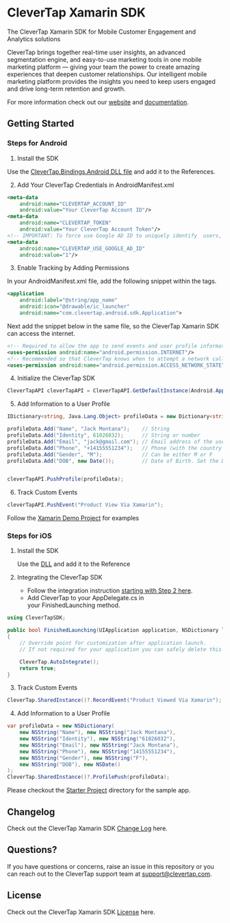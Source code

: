 # CleverTap Xamarin SDK

The CleverTap Xamarin SDK for Mobile Customer Engagement and Analytics solutions 

CleverTap brings together real-time user insights, an advanced segmentation engine, and easy-to-use marketing tools in one mobile marketing platform — giving your team the power to create amazing experiences that deepen customer relationships. Our intelligent mobile marketing platform provides the insights you need to keep users engaged and drive long-term retention and growth.

For more information check out our [website](https://clevertap.com "CleverTap") and [documentation](https://developer.clevertap.com/docs/ "CleverTap Technical Documentation").

## Getting Started #

### Steps for Android

1. Install the SDK

Use the [CleverTap.Bindings.Android DLL file](https://github.com/CleverTap/clevertap-xamarin/tree/master/clevertap-component/lib/android) and add it to the References.

2. Add Your CleverTap Credentials in AndroidManifest.xml

```xml
<meta-data
    android:name="CLEVERTAP_ACCOUNT_ID"
    android:value="Your CleverTap Account ID"/>
<meta-data
    android:name="CLEVERTAP_TOKEN"
    android:value="Your CleverTap Account Token"/>
<!-- IMPORTANT: To force use Google AD ID to uniquely identify  users, use the following meta tag. GDPR mandates that if you are using this tag, there is prominent disclousure to your end customer in their application. Read more about GDPR here - https://clevertap.com/blog/in-preparation-of-gdpr-compliance/ -->
<meta-data
    android:name="CLEVERTAP_USE_GOOGLE_AD_ID"
    android:value="1"/> 
```

3. Enable Tracking by Adding Permissions

In your AndroidManifest.xml file, add the following snippet within the <application></application> tags.

```xml
<application
    android:label="@string/app_name"
    android:icon="@drawable/ic_launcher"
    android:name="com.clevertap.android.sdk.Application">
```

Next add the snippet below in the same file, so the CleverTap Xamarin SDK can access the internet.

```xml
<!-- Required to allow the app to send events and user profile information -->
<uses-permission android:name="android.permission.INTERNET"/>
<!-- Recommended so that CleverTap knows when to attempt a network call -->
<uses-permission android:name="android.permission.ACCESS_NETWORK_STATE"/>
```

4. Initialize the CleverTap SDK

```c#
CleverTapAPI cleverTapAPI = CleverTapAPI.GetDefaultInstance(Android.App.Application.Context);
```

5. Add Information to a User Profile

```c#
IDictionary<string, Java.Lang.Object> profileData = new Dictionary<string, Java.Lang.Object>();

profileData.Add("Name", "Jack Montana");    // String
profileData.Add("Identity", 61026032);      // String or number
profileData.Add("Email", "jack@gmail.com"); // Email address of the user
profileData.Add("Phone", "+14155551234");   // Phone (with the country code, starting with +)
profileData.Add("Gender", "M");             // Can be either M or F
profileData.Add("DOB", new Date());         // Date of Birth. Set the Date object to the appropriate value first - requires java.util


cleverTapAPI.PushProfile(profileData);
```

6. Track Custom Events

```c#
cleverTapAPI.PushEvent("Product View Via Xamarin");
```

Follow the [Xamarin Demo Project](https://github.com/CleverTap/clevertap-xamarin/blob/master/clevertap-component/sample/android/XamarinDemo/XamarinDemo/MainActivity.cs) for examples


### Steps for iOS

1. Install the SDK 

     Use the [DLL](https://github.com/CleverTap/clevertap-xamarin/tree/master/clevertap-component/lib/ios) and add it to the Reference

2. Integrating the CleverTap SDK

      * Follow the integration instruction [starting with Step 2 here](https://developer.clevertap.com/docs/ios-quickstart-guide#section-step-2-add-clever-tap-credentials).
      * Add CleverTap to your AppDelegate.cs in your FinishedLaunching method.

```c#
using CleverTapSDK;

public bool FinishedLaunching(UIApplication application, NSDictionary launchOptions)
{
    // Override point for customization after application launch.
    // If not required for your application you can safely delete this method

    CleverTap.AutoIntegrate();
    return true;
}
```

3. Track Custom Events
```c#
CleverTap.SharedInstance()?.RecordEvent("Product Viewed Via Xamarin");
```

4. Add Information to a User Profile
```c#
var profileData = new NSDictionary(
    new NSString("Name"), new NSString("Jack Montana"),
    new NSString("Identity"), new NSString("61026032"),
    new NSString("Email"), new NSString("Jack Montana"),
    new NSString("Phone"), new NSString("14155551234"),
    new NSString("Gender"), new NSString("F"),
    new NSString("DOB"), new NSDate()
);
CleverTap.SharedInstance()?.ProfilePush(profileData);
```

Please checkout the [Starter Project](https://github.com/CleverTap/clevertap-xamarin/tree/master/clevertap-component/sample/ios/Starter) directory for the sample app.

## Changelog #

Check out the CleverTap Xamarin SDK [Change Log](https://github.com/CleverTap/clevertap-xamarin/blob/master/CHANGELOG.md) here.

## Questions? #

 If you have questions or concerns, raise an issue in this repository or you can reach out to the CleverTap support team at [support@clevertap.com](mailto:support@clevertap.com).
 
 ## License #

Check out the CleverTap Xamarin SDK [License](https://github.com/CleverTap/clevertap-xamarin/blob/master/LICENSE) here.

